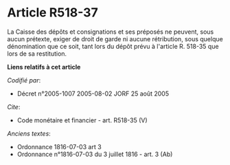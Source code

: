 # Article R518-37

La Caisse des dépôts et consignations et ses préposés ne peuvent, sous aucun prétexte, exiger de droit de garde ni aucune
rétribution, sous quelque dénomination que ce soit, tant lors du dépôt prévu à l'article R. 518-35 que lors de sa
restitution.

**Liens relatifs à cet article**

_Codifié par_:

  - Décret n°2005-1007 2005-08-02 JORF 25 août 2005

_Cite_:

  - Code monétaire et financier - art. R518-35 (V)

_Anciens textes_:

  - Ordonnance 1816-07-03 art 3
  - Ordonnance n°1816-07-03 du 3 juillet 1816 - art. 3 (Ab)
